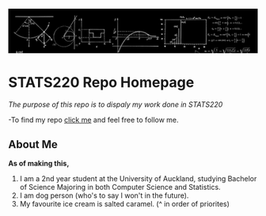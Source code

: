 ![](stats220_rep_banner.jpg)
# STATS220 Repo Homepage

*The purpose of this repo is to dispaly my work done in STATS220*

-To find my repo [click me](https://indersingh-ghuman.github.io/stats220/) and feel free to follow me.

## About Me
**As of making this,**
1. I am a 2nd year student at the University of Auckland, studying Bachelor of Science Majoring in both Computer Science and Statistics.
2. I am dog person (who's to say I won't in the future).
3. My favourite ice cream is salted caramel.
(^ in order of priorites) 
